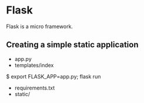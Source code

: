 # Flask

Flask is a micro framework.

## Creating a simple static application

- app.py 
- templates/index

$ export FLASK_APP=app.py; flask run

- requirements.txt
- static/
